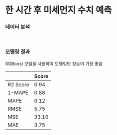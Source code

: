 # **한 시간 후 미세먼지 수치 예측**

### **데이터 분석**


<br>

### **모델링 결과**


XGBoost 모델을 사용하여 모델링한 성능이 가장 좋음

||Score|
|--|--|
|R2 Score|0.94|
|1-MAPE|0.88|
|MAPE|0.12|
|RMSE|5.75|
|MSE|33.10|
|MAE|3.75|